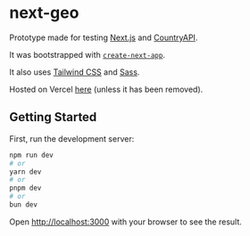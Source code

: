 # next-geo
Prototype made for testing [Next.js](https://nextjs.org/) and [CountryAPI](https://countryapi.io/).

It was bootstrapped with [`create-next-app`](https://github.com/vercel/next.js/tree/canary/packages/create-next-app).

It also uses [Tailwind CSS](https://tailwindcss.com/) and [Sass](https://sass-lang.com/).

Hosted on Vercel [here](https://next-geo-thomas-projects-961bf831.vercel.app/) (unless it has been removed).

## Getting Started

First, run the development server:

```bash
npm run dev
# or
yarn dev
# or
pnpm dev
# or
bun dev
```

Open [http://localhost:3000](http://localhost:3000) with your browser to see the result.
